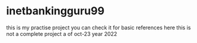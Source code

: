 # inetbankingguru99
this is my practise project you can check it for basic references here
this is not a complete project a of oct-23 year 2022
